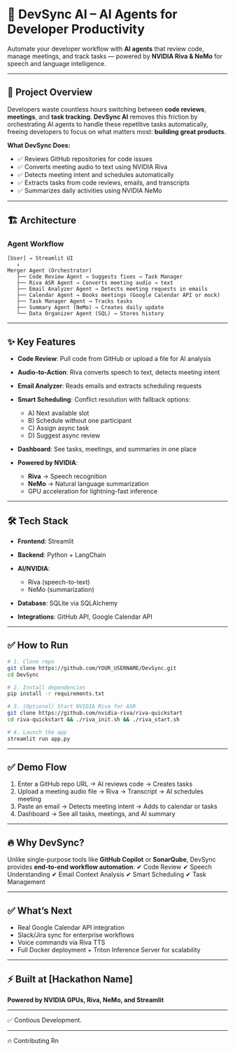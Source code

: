 

# 🚀 **DevSync AI – AI Agents for Developer Productivity**

Automate your developer workflow with **AI agents** that review code, manage meetings, and track tasks — powered by **NVIDIA Riva & NeMo** for speech and language intelligence.

---

## 🎯 **Project Overview**

Developers waste countless hours switching between **code reviews**, **meetings**, and **task tracking**.
**DevSync AI** removes this friction by orchestrating AI agents to handle these repetitive tasks automatically, freeing developers to focus on what matters most: **building great products**.

**What DevSync Does:**

* ✅ Reviews GitHub repositories for code issues
* ✅ Converts meeting audio to text using NVIDIA Riva
* ✅ Detects meeting intent and schedules automatically
* ✅ Extracts tasks from code reviews, emails, and transcripts
* ✅ Summarizes daily activities using NVIDIA NeMo

---

## 🏗 **Architecture**

### **Agent Workflow**

```
[User] → Streamlit UI
   ↓
Merger Agent (Orchestrator)
   ├── Code Review Agent → Suggests fixes → Task Manager
   ├── Riva ASR Agent → Converts meeting audio → text
   ├── Email Analyzer Agent → Detects meeting requests in emails
   ├── Calendar Agent → Books meetings (Google Calendar API or mock)
   ├── Task Manager Agent → Tracks tasks
   ├── Summary Agent (NeMo) → Creates daily update
   └── Data Organizer Agent (SQL) → Stores history
```

---

## ✨ **Key Features**

* **Code Review**: Pull code from GitHub or upload a file for AI analysis
* **Audio-to-Action**: Riva converts speech to text, detects meeting intent
* **Email Analyzer**: Reads emails and extracts scheduling requests
* **Smart Scheduling**: Conflict resolution with fallback options:

  * A) Next available slot
  * B) Schedule without one participant
  * C) Assign async task
  * D) Suggest async review
* **Dashboard**: See tasks, meetings, and summaries in one place
* **Powered by NVIDIA**:

  * **Riva** → Speech recognition
  * **NeMo** → Natural language summarization
  * GPU acceleration for lightning-fast inference

---

## 🛠 **Tech Stack**

* **Frontend**: Streamlit
* **Backend**: Python + LangChain
* **AI/NVIDIA**:

  * Riva (speech-to-text)
  * NeMo (summarization)
* **Database**: SQLite via SQLAlchemy
* **Integrations**: GitHub API, Google Calendar API

---

## ✅ **How to Run**

```bash
# 1. Clone repo
git clone https://github.com/YOUR_USERNAME/DevSync.git
cd DevSync

# 2. Install dependencies
pip install -r requirements.txt

# 3. (Optional) Start NVIDIA Riva for ASR
git clone https://github.com/nvidia-riva/riva-quickstart
cd riva-quickstart && ./riva_init.sh && ./riva_start.sh

# 4. Launch the app
streamlit run app.py
```

---

## ✅ **Demo Flow**

1. Enter a GitHub repo URL → AI reviews code → Creates tasks
2. Upload a meeting audio file → Riva → Transcript → AI schedules meeting
3. Paste an email → Detects meeting intent → Adds to calendar or tasks
4. Dashboard → See all tasks, meetings, and AI summary

---

## 🔥 **Why DevSync?**

Unlike single-purpose tools like **GitHub Copilot** or **SonarQube**, DevSync provides **end-to-end workflow automation**:
✔ Code Review
✔ Speech Understanding
✔ Email Context Analysis
✔ Smart Scheduling
✔ Task Management

---

## ✅ **What’s Next**

* Real Google Calendar API integration
* Slack/Jira sync for enterprise workflows
* Voice commands via Riva TTS
* Full Docker deployment + Triton Inference Server for scalability

---

## ⚡ Built at \[Hackathon Name]

**Powered by NVIDIA GPUs, Riva, NeMo, and Streamlit**

---

✅ Contious Development.

---

🔥 Contributing Rn
